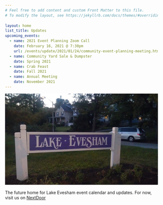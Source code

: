 ```yaml
---
# Feel free to add content and custom Front Matter to this file.
# To modify the layout, see https://jekyllrb.com/docs/themes/#overriding-theme-defaults

layout: home
list_title: Updates
upcoming_events:
  - name: 2021 Event Planning Zoom Call
    date: February 16, 2021 @ 7:30pm
    url: /events/update/2021/01/24/community-event-planning-meeting.html
  - name: Community Yard Sale & Dumpster
    date: Spring 2021
  - name: Crab Feast
    date: Fall 2021
  - name: Annual Meeting
    date: November 2021
---
```


![Lake Evesham Neighborhood Sign](/img/sign.jpg)

The future home for Lake Evesham event calendar and updates. For now, visit us on [NextDoor](https://nextdoor.com)
